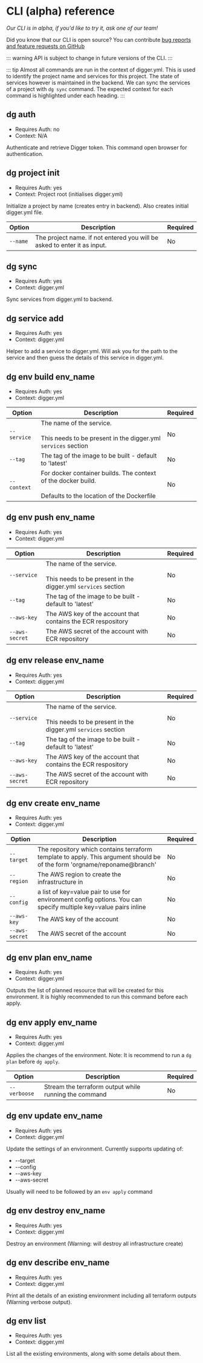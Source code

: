 # CLI (alpha) reference 

*Our CLI is in alpha, if you'd like to try it, ask one of our team!*

Did you know that our CLI is open source? You can contribute [bug reports and feature requests on GitHub](https://github.com/diggerhq/cli)

::: warning
API is subject to change in future versions of the CLI.
:::

::: tip
Almost all commands are run in the context of digger.yml. This is used to identify the project name and services for this project. The state of services however is maintained in the backend. We can sync the services of a project with `dg sync` command. The expected context for each command is highlighted under each heading.
:::

## dg auth

- Requires Auth: no
- Context: N/A

Authenticate and retrieve Digger token. This command open browser for authentication.

## dg project init

- Requires Auth: yes
- Context: Project root (initialises digger.yml)

Initialize a project by name (creates entry in backend). Also creates initial digger.yml file.

| Option   | Description                                                              | Required |
| -------- | ------------------------------------------------------------------------ | -------- |
| `--name` | The project name. if not entered you will be asked to enter it as input. | No       |

## dg sync

- Requires Auth: yes
- Context: digger.yml

Sync services from digger.yml to backend.

## dg service add

- Requires Auth: yes
- Context: digger.yml

Helper to add a service to digger.yml. Will ask you for the path to the service and then guess the details of this service in digger.yml.

## dg env build env_name

- Requires Auth: yes
- Context: digger.yml

| Option      | Description                                                                                                      | Required |
| ----------- | ---------------------------------------------------------------------------------------------------------------- | -------- |
| `--service` | The name of the service. <br><br>This needs to be present in the digger.yml `services` section                   | No       |
| `--tag`     | The tag of the image to be built - default to 'latest'                                                           | No       |
| `--context` | For docker container builds. The context of the docker build.<br><br> Defaults to the location of the Dockerfile | No       |

## dg env push env_name

- Requires Auth: yes
- Context: digger.yml

| Option         | Description                                                                                    | Required |
| -------------- | ---------------------------------------------------------------------------------------------- | -------- |
| `--service`    | The name of the service. <br><br>This needs to be present in the digger.yml `services` section | No       |
| `--tag`        | The tag of the image to be built - default to 'latest'                                         | No       |
| `--aws-key`    | The AWS key of the account that contains the ECR respository                                   | No       |
| `--aws-secret` | The AWS secret of the account with ECR repository                                              | No       |

## dg env release env_name

- Requires Auth: yes
- Context: digger.yml

| Option         | Description                                                                                    | Required |
| -------------- | ---------------------------------------------------------------------------------------------- | -------- |
| `--service`    | The name of the service. <br><br>This needs to be present in the digger.yml `services` section | No       |
| `--tag`        | The tag of the image to be built - default to 'latest'                                         | No       |
| `--aws-key`    | The AWS key of the account that contains the ECR respository                                   | No       |
| `--aws-secret` | The AWS secret of the account with ECR repository                                              | No       |

## dg env create env_name

- Requires Auth: yes
- Context: digger.yml

| Option         | Description                                                                                                              | Required |
| -------------- | ------------------------------------------------------------------------------------------------------------------------ | -------- |
| `--target`     | The repository which contains terraform template to apply. This argument should be of the form 'orgname/reponame@branch' | No       |
| `--region`     | The AWS region to create the infrastructure in                                                                           | No       |
| `--config`     | a list of key=value pair to use for environment config options. You can specify multiple key=value pairs inline          | No       |
| `--aws-key`    | The AWS key of the account                                                                                               | No       |
| `--aws-secret` | The AWS secret of the account                                                                                            | No       |

## dg env plan env_name

- Requires Auth: yes
- Context: digger.yml

Outputs the list of planned resource that will be created for this environment. It is highly recommended to run this command before each apply.

## dg env apply env_name

- Requires Auth: yes
- Context: digger.yml

Applies the changes of the environment. Note: It is recommend to run a `dg plan` before `dg apply`.

| Option       | Description                                           | Required |
| ------------ | ----------------------------------------------------- | -------- |
| `--verboose` | Stream the terraform output while running the command | No       |

## dg env update env_name

- Requires Auth: yes
- Context: digger.yml

Update the settings of an environment. Currently supports updating of:

- --target
- --config
- --aws-key
- --aws-secret

Usually will need to be followed by an `env apply` command

## dg env destroy env_name

- Requires Auth: yes
- Context: digger.yml

Destroy an environment (Warning: will destroy all infrastructure create)

## dg env describe env_name

- Requires Auth: yes
- Context: digger.yml

Print all the details of an existing environment including all terraform outputs (Warning verbose output).

## dg env list

- Requires Auth: yes
- Context: digger.yml

List all the existing environments, along with some details about them.
